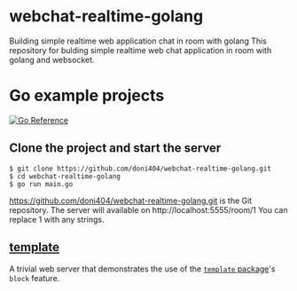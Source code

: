 # webchat-realtime-golang
Building simple realtime web application chat in room with golang
This repository for bulding simple realtime web chat application in room with golang and websocket.

# Go example projects

[![Go Reference](https://pkg.go.dev/badge/golang.org/x/example.svg)](https://pkg.go.dev/golang.org/x/example)

## Clone the project and start the server

```
$ git clone https://github.com/doni404/webchat-realtime-golang.git
$ cd webchat-realtime-golang
$ go run main.go
```
https://github.com/doni404/webchat-realtime-golang.git is the Git repository.
The server will available on http://localhost:5555/room/1
You can replace 1 with any strings.

## [template](template/)

A trivial web server that demonstrates the use of the
[`template` package](https://golang.org/pkg/text/template/)'s `block` feature.